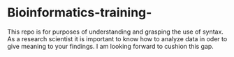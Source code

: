 # Bioinformatics-training-
This repo is for purposes of understanding and grasping the use of syntax. As a research scientist it is important to know how to analyze data in oder to give meaning to your findings. I am looking forward to cushion this gap.
